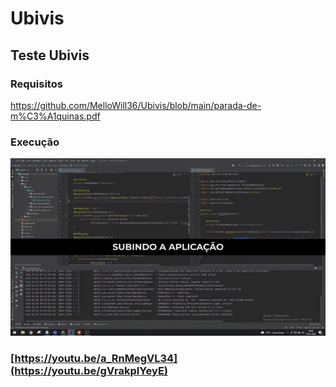 # Ubivis
## Teste Ubivis
### Requisitos 
https://github.com/MelloWill36/Ubivis/blob/main/parada-de-m%C3%A1quinas.pdf

### Execução
![](https://github.com/MelloWill36/CRUD_API_SpringBoot_com_JPA_e_H2/blob/main/GifCrudAPI.gif)

 ### [https://youtu.be/a_RnMegVL34](https://youtu.be/gVrakpIYeyE)
